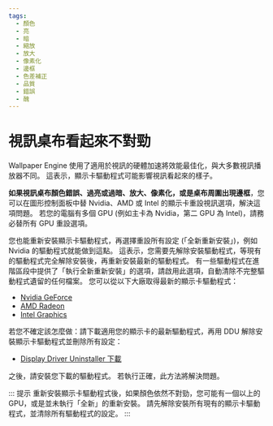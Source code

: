 ```yaml
---
tags:
  - 顏色
  - 亮
  - 暗
  - 縮放
  - 放大
  - 像素化
  - 邊框
  - 色差補正
  - 品質
  - 錯誤
  - 醜
---
```


# 視訊桌布看起來不對勁

Wallpaper Engine 使用了適用於視訊的硬體加速將效能最佳化，與大多數視訊播放器不同。 這表示，顯示卡驅動程式可能影響視訊看起來的樣子。

**如果視訊桌布顏色錯誤、過亮或過暗、放大、像素化，或是桌布周圍出現邊框**，您可以在圖形控制面板中替 Nvidia、AMD 或 Intel 的顯示卡重設視訊選項，解決這項問題。 若您的電腦有多個 GPU (例如主卡為 Nvidia，第二 GPU 為 Intel)，請務必替所有 GPU 重設選項。

您也能重新安裝顯示卡驅動程式，再選擇重設所有設定 (「全新重新安裝」)，例如 Nvidia 的驅動程式就能做到這點。 這表示，您需要先解除安裝驅動程式，等現有的驅動程式完全解除安裝後，再重新安裝最新的驅動程式。 有一些驅動程式在進階區段中提供了「執行全新重新安裝」的選項，請啟用此選項，自動清除不完整驅動程式遺留的任何檔案。 您可以從以下大廠取得最新的顯示卡驅動程式：

* [Nvidia GeForce](https://www.nvidia.com/Download/index.aspx)
* [AMD Radeon](https://www.amd.com/support)
* [Intel Graphics](https://downloadcenter.intel.com/product/80939/Graphics-Drivers)

若您不確定該怎麼做：請下載適用您的顯示卡的最新驅動程式，再用 DDU 解除安裝顯示卡驅動程式並刪除所有設定：

* [Display Driver Uninstaller 下載](https://www.guru3d.com/files-details/display-driver-uninstaller-download.html)

之後，請安裝您下載的驅動程式。 若執行正確，此方法將解決問題。

::: 提示 重新安裝顯示卡驅動程式後，如果顏色依然不對勁，您可能有一個以上的 GPU，或是並未執行「全新」的重新安裝。 請先解除安裝所有現有的顯示卡驅動程式，並清除所有驅動程式的設定。 :::